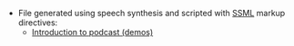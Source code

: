 * File generated using speech synthesis and scripted with [SSML](https://cloud.ibm.com/docs/text-to-speech?topic=text-to-speech-ssml) markup directives:
    - [Introduction to podcast (demos)](https://soundcloud.com/imhicihu/voices-by-ibm-watson/s-fBaxWf8zWjY)